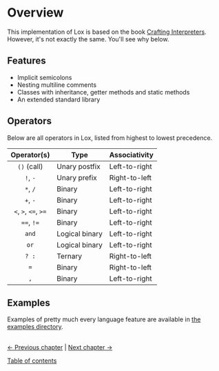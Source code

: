 # Overview
This implementation of Lox is based on the book [Crafting Interpreters](https://craftinginterpreters.com). However, it's not exactly the same. You'll see why below.

## Features
- Implicit semicolons
- Nesting multiline comments
- Classes with inheritance, getter methods and static methods
- An extended standard library

## Operators
Below are all operators in Lox, listed from highest to lowest precedence.

| Operator(s)          | Type           | Associativity |
| :------------------: | -------------- | ------------- |
| `()` (call)          | Unary postfix  | Left-to-right |
| `!`, `-`             | Unary prefix   | Right-to-left |
| `*`, `/`             | Binary         | Left-to-right |
| `+`, `-`             | Binary         | Left-to-right |
| `<`, `>`, `<=`, `>=` | Binary         | Left-to-right |
| `==`, `!=`           | Binary         | Left-to-right |
| `and`                | Logical binary | Left-to-right |
| `or`                 | Logical binary | Left-to-right |
| `? :`                | Ternary        | Right-to-left |
| `=`                  | Binary         | Right-to-left |
| `,`                  | Binary         | Left-to-right |


## Examples
Examples of pretty much every language feature are available in [the examples directory](../examples).

\
[<- Previous chapter](./01-setup.md) | [Next chapter ->](./03-basic-semantics.md)

[Table of contents](./00-contents.md)
